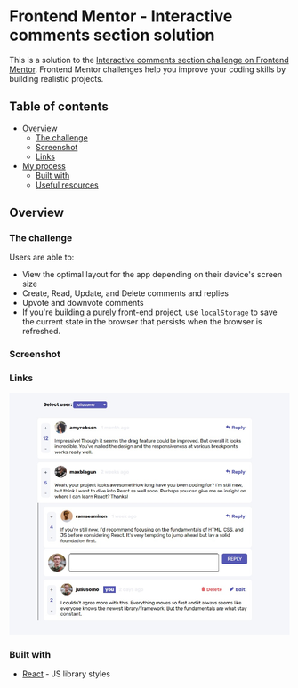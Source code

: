 # Frontend Mentor - Interactive comments section solution

This is a solution to the [Interactive comments section challenge on Frontend Mentor](https://www.frontendmentor.io/challenges/interactive-comments-section-iG1RugEG9). Frontend Mentor challenges help you improve your coding skills by building realistic projects. 

## Table of contents

- [Overview](#overview)
  - [The challenge](#the-challenge)
  - [Screenshot](#screenshot)
  - [Links](#links)
- [My process](#my-process)
  - [Built with](#built-with)
  - [Useful resources](#useful-resources)

## Overview
### The challenge

Users are able to:

- View the optimal layout for the app depending on their device's screen size
- Create, Read, Update, and Delete comments and replies
- Upvote and downvote comments
- If you're building a purely front-end project, use `localStorage` to save the current state in the browser that persists when the browser is refreshed.

### Screenshot


### Links
![](./screenshot.jpg)

### Built with

- [React](https://reactjs.org/) - JS library
styles